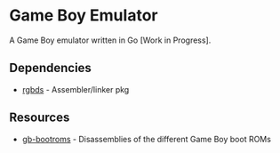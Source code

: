 # Game Boy Emulator

A Game Boy emulator written in Go [Work in Progress].

## Dependencies

- [rgbds](https://rgbds.gbdev.io/) - Assembler/linker pkg

## Resources

- [gb-bootroms](https://github.com/ISSOtm/gb-bootroms/) - Disassemblies of the different Game Boy boot ROMs
